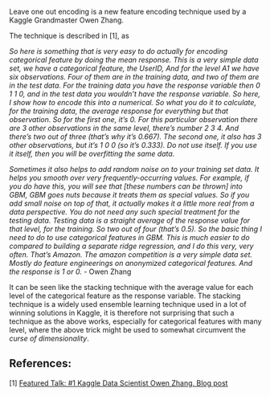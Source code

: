 Leave one out encoding is a new feature encoding technique used by a Kaggle Grandmaster<!--more--> Owen Zhang.

The technique is described in [1], as


*So here is something that is very easy to do actually for encoding categorical feature by doing the mean response. This is a very simple data set, we have a categorical feature, the UserID, And for the level A1 we have six observations. Four of them are in the training data, and two of them are in the test data. For the training data you have the response variable then 0 1 1 0, and in the test data you wouldn’t have the response variable. So here, I show how to encode this into a numerical. So what you do it to calculate, for the training data, the average response for everything but that observation. So for the first one, it’s 0. For this particular observation there are 3 other observations in the same level, there’s number 2 3 4. And there’s two out of three (that’s why it’s 0.667). The second one, it also has 3 other observations, but it’s 1 0 0 (so it’s 0.333). Do not use itself. If you use it itself, then you will be overfitting the same data.*

*Sometimes it also helps to add random noise on to your training set data. It helps you smooth over very frequently-occurring values. For example, if you do have this, you will see that [these numbers can be thrown] into GBM, GBM goes nuts because it treats them as special values. So if you add small noise on top of that, it actually makes it a little more real from a data perspective. You do not need any such special treatment for the testing data. Testing data is a straight average of the response value for that level, for the training. So two out of four (that’s 0.5). So the basic thing I need to do to use categorical features in GBM. This is much easier to do compared to building a separate ridge regression, and I do this very, very often. That’s Amazon. The amazon competition is a very simple data set. Mostly do feature engineerings on anonymized categorical features. And the response is 1 or 0.*
	- Owen Zhang

It can be seen like the stacking technique with the average value for each level of the categorical feature as the response variable. The stacking technique is a widely used ensemble learning technique used in a lot of winning solutions in Kaggle, it is therefore not surprising that such a technique as the above works, especially for categorical features with many level, where the above trick might be used to somewhat circumvent the *curse of dimensionality*.

## References:
[1] [Featured Talk: #1 Kaggle Data Scientist Owen Zhang. Blog post](https://nycdatascience.com/blog/meetup/featured-talk-1-kaggle-data-scientist-owen-zhang/)
